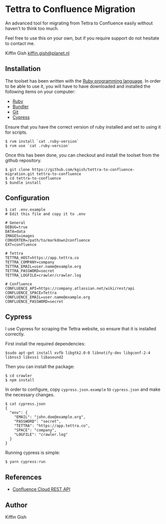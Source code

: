 # Tettra to Confluence Migration

An advanced tool for migrating from Tettra to Confluence easily without haven't to think too much.

Feel free to use this on your own, but if you require support do not hesitate to contact me.

Kiffin Gish
kiffin.gish@planet.nl

## Installation

The toolset has been written with the [Ruby programming language](https://www.ruby-lang.org). In order to be able to use it, you will have to have downloaded and installed the following items on your computer:

* [Ruby](https://www.ruby-lang.org/en/downloads)
* [Bundler](http://bundler.io)
* [Git](https://git-scm.com/downloads)
* [Cypress](https://www.cypress.io/)

Ensure that you have the correct version of ruby installed and set to using it for scripts.

```
$ rvm install `cat .ruby-version`
$ rvm use `cat .ruby-version`
```

Once this has been done, you can checkout and install the toolset from the github repository.

```
$ git clone https://github.com/kgish/tettra-to-confluence-migration.git tettra-to-confluence
$ cd tettra-to-confluence
$ bundle install
```

## Configuration

```
$ cat .env.example
# Edit this file and copy it to .env

# General
DEBUG=true
DATA=data
IMAGES=images
CONVERTER=/path/to/markdown2confluence
EXT=confluence

# Tettra
TETTRA_HOST=https://app.tettra.co
TETTRA_COMPANY=company
TETTRA_EMAIL=user.name@example.org
TETTRA_PASSWORD=secret
TETTRA_LOGFILE=crawler/crawler.log

# Confluence
CONFLUENCE_API=https://company.atlassian.net/wiki/rest/api
CONFLUENCE_SPACE=Tettra
CONFLUENCE_EMAIL=user.name@example.org
CONFLUENCE_PASSWORD=secret
```

## Cypress

I use Cypress for scraping the Tettra website, so ensure that it is installed correctly.

First install the required dependencies:

```
$sudo apt-get install xvfb libgtk2.0-0 libnotify-dev libgconf-2-4 libnss3 libxss1 libasound2
```

Then you can install the package:

```
$ cd crawler
$ npm install
```

In order to configure, copy  `cypress.json.example` to `cypress.json` and make the necessary changes.

```
$ cat cypress.json
{
  "env": {
    "EMAIL": "john.doe@example.org",
    "PASSWORD": "secret",
    "TETTRA": "https://app.tettra.co",
    "SPACE": "company",
    "LOGFILE": "crawler.log"
  }
}
```

Running cypress is simple:

```
$ yarn cypress:run
```

## References

* [Confluence Cloud REST API](https://developer.atlassian.com/cloud/confluence/rest)

## Author

Kiffin Gish

